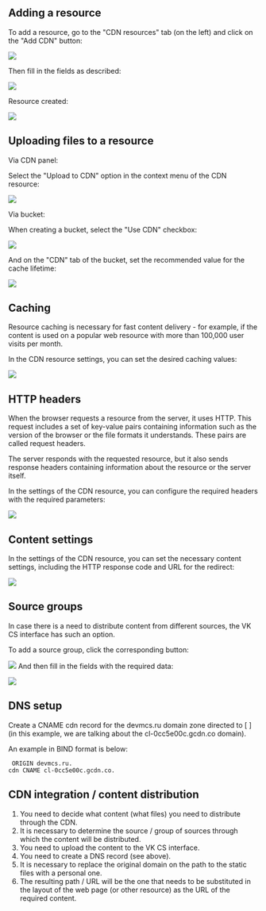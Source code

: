 ## Adding a resource

To add a resource, go to the "CDN resources" tab (on the left) and click on the "Add CDN" button:

![](./assets/1600280133595-1600280133595.png)

Then fill in the fields as described:

![](./assets/1600280560074-1600280560074.png)

Resource created:

![](./assets/1600280655123-1600280655123.png)

## Uploading files to a resource

Via CDN panel:

Select the "Upload to CDN" option in the context menu of the CDN resource:

![](./assets/1600919295192-1600919295191.png)

Via bucket:

When creating a bucket, select the "Use CDN" checkbox:

![](./assets/1600280741676-1600280741676.png)

And on the "CDN" tab of the bucket, set the recommended value for the cache lifetime:

![](./assets/1600280760673-1600280760673.png)

## Caching

Resource caching is necessary for fast content delivery - for example, if the content is used on a popular web resource with more than 100,000 user visits per month.

In the CDN resource settings, you can set the desired caching values:

![](./assets/1600919489315-1600919489315.png)

## HTTP headers

When the browser requests a resource from the server, it uses HTTP. This request includes a set of key-value pairs containing information such as the version of the browser or the file formats it understands. These pairs are called request headers.

The server responds with the requested resource, but it also sends response headers containing information about the resource or the server itself.

In the settings of the CDN resource, you can configure the required headers with the required parameters:

![](./assets/1600920047295-1600920047295.png)

## Content settings

In the settings of the CDN resource, you can set the necessary content settings, including the HTTP response code and URL for the redirect:

![](./assets/1600920123530-1600920123530.png)

## Source groups

In case there is a need to distribute content from different sources, the VK CS interface has such an option.

To add a source group, click the corresponding button:

![](./assets/1600939257168-1600939257168.png) And then fill in the fields with the required data:

![](./assets/1600920348314-1600920348314.png)

## DNS setup

Create a CNAME cdn record for the devmcs.ru domain zone directed to [ ] (in this example, we are talking about the cl-0cc5e00c.gcdn.co domain).

An example in BIND format is below:

```
 ORIGIN devmcs.ru.
cdn CNAME cl-0cc5e00c.gcdn.co.
```

## CDN integration / content distribution

1.  You need to decide what content (what files) you need to distribute through the CDN.
2.  It is necessary to determine the source / group of sources through which the content will be distributed.
3.  You need to upload the content to the VK CS interface.
4.  You need to create a DNS record (see above).
5.  It is necessary to replace the original domain on the path to the static files with a personal one.
6.  The resulting path / URL will be the one that needs to be substituted in the layout of the web page (or other resource) as the URL of the required content.
